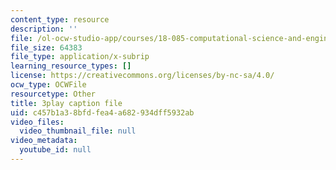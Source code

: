 ```yaml
---
content_type: resource
description: ''
file: /ol-ocw-studio-app/courses/18-085-computational-science-and-engineering-i-fall-2008/c457b1a38bfdfea4a682934dff5932ab_5Pw5k0z1L4Q.srt
file_size: 64383
file_type: application/x-subrip
learning_resource_types: []
license: https://creativecommons.org/licenses/by-nc-sa/4.0/
ocw_type: OCWFile
resourcetype: Other
title: 3play caption file
uid: c457b1a3-8bfd-fea4-a682-934dff5932ab
video_files:
  video_thumbnail_file: null
video_metadata:
  youtube_id: null
---
```

